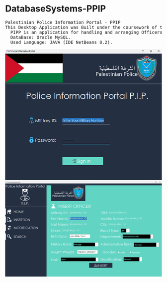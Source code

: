 # DatabaseSystems-PPIP
<pre>
Palestinian Police Information Portal - PPIP
This Desktop Application was Built under the coursework of the DataBase Systems.
  PIPP is an application for handling and arranging Officers information.
  DataBase: Oracle MySQL.
  Used Language: JAVA (IDE NetBeans 8.2).
</pre>
![](2.png)
![](1.png)
